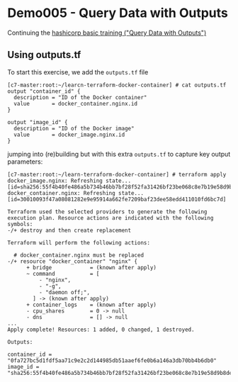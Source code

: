 # Demo005 - Query Data with Outputs

Continuing the [hashicorp basic training ("Query Data with Outputs")](https://learn.hashicorp.com/tutorials/terraform/docker-change?in=terraform/docker-get-started)

## Using outputs.tf

To start this exercise, we add the `outputs.tf` file


```
[c7-master:root:~/learcn-terraform-docker-container] # cat outputs.tf 
output "container_id" {
  description = "ID of the Docker container"
  value       = docker_container.nginx.id
}

output "image_id" {
  description = "ID of the Docker image"
  value       = docker_image.nginx.id
}
```

jumping into (re)building but with this extra `outputs.tf` to capture key output parameters:

```
[c7-master:root:~/learn-terraform-docker-container] # terraform apply
docker_image.nginx: Refreshing state... [id=sha256:55f4b40fe486a5b734b46bb7bf28f52fa31426bf23be068c8e7b19e58d9b8debnginx:latest]
docker_container.nginx: Refreshing state... [id=30010093f47a08081282e9e95914a662fe7209baf23dee58edd411010fd6bc7d]

Terraform used the selected providers to generate the following execution plan. Resource actions are indicated with the following symbols:
-/+ destroy and then create replacement

Terraform will perform the following actions:

  # docker_container.nginx must be replaced
-/+ resource "docker_container" "nginx" {
      + bridge            = (known after apply)
      ~ command           = [
          - "nginx",
          - "-g",
          - "daemon off;",
        ] -> (known after apply)
      + container_logs    = (known after apply)
      - cpu_shares        = 0 -> null
      - dns               = [] -> null
...
Apply complete! Resources: 1 added, 0 changed, 1 destroyed.

Outputs:

container_id = "0fa727bc5d1fdf5aa71c9e2c2d144985db51aaef6fe0b6a146a3db70bb4b6db0"
image_id = "sha256:55f4b40fe486a5b734b46bb7bf28f52fa31426bf23be068c8e7b19e58d9b8debnginx:latest"
```


